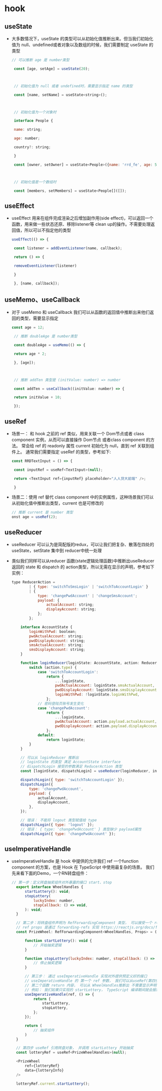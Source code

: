 # hook

## useState

  - 大多数情况下，useState 的类型可以从初始化值推断出来。但当我们初始化值为 null、undefined或者对象以及数组的时候，我们需要制定 useState 的类型

    ```javascript
    // 可以推断 age 是 number类型

     const [age, setAge] = useState(20);



     // 初始化值为 null 或者 undefined时，需要显示指定 name 的类型

     const [name, setName] = useState<string>();



     // 初始化值为一个对象时

     interface People {

     name: string;

     age: number;

     country?: string;

     }

     const [owner, setOwner] = useState<People>({name: 'rrd_fe', age: 5});



     // 初始化值是一个数组时

     const [members, setMembers] = useState<People[]([]);

    ```

## useEffect

  - useEffect 用来在组件完成渲染之后增加副作用(side effect)，可以返回一个函数，用来做一些状态还原、移除listener等 clean up的操作。不需要处理返回值，所以可以不指定他的类型

    ```javascript
    useEffect(() => {

     const listener = addEventListener(name, callback);

     return () => {

     removeEventListener(listener)

     }

     }, [name, callback]);

    ```

## useMemo、useCallback

  - 对于 useMemo 和 useCallback 我们可以从函数的返回值中推断出来他们返回的类型，需要显示指定

    ```javascript
    const age = 12;

     // 推断 doubleAge 是 number类型

     const doubleAge = useMemo(() => {

     return age * 2;

     }, [age]);



     // 推断 addTen 类型是 (initValue: number) => number

     const addTen = useCallback((initValue: number) => {

     return initValue + 10;

     });

    ```

## useRef

  - 场景一： 和 hook 之前的 ref 类似，用来关联一个 Dom节点或者 class component 实例，从而可以直接操作 Dom节点 或者class component 的方法。 常会给 ref 的 readonly 属性 current 初始化为 null，直到 ref 关联到组件上。 通常我们需要指定 useRef 的类型，参考如下:

    ```javascript
    const RRDTextInput = () => {

     const inputRef = useRef<TextInput>(null);

     return <TextInput ref={inputRef} placeholder="人人贷大前端" />;

     }

    ```

  - 场景二：使用 ref 替代 class component 中的实例属性，这种场景我们可以从初始化值中推断出类型，current 也是可修改的

    ```javascript
    // 推断 current 是 number 类型
    onst age = useRef(2);
    ```

## useReducer

  - useReducer 可以认为是简配版的redux，可以让我们把复杂、散落在四处的useState，setState 集中到 reducer中统一处理

  - 类似我们同样可以从reducer 函数(state逻辑处理函数)中推断出useReducer 返回的 state 和 dispatch 的 action类型，所以无需在显示的声明，参考如下实例：

    ```javascript
    type ReducerAction =
            | { type: 'switchToSmsLogin' | 'switchToAccountLogin' }
            | {
                type: 'changePwdAccount' | 'changeSmsAccount';
                payload: {
                    actualAccount: string;
                    displayAccount: string;
                };
            };

        interface AccountState {
            loginWithPwd: boolean;
            pwdActualAccount: string;
            pwdDisplayAccount: string;
            smsActualAccount: string;
            smsDisplayAccount: string;
        }

        function loginReducer(loginState: AccountState, action: ReducerAction): AccountState {
            switch (action.type) {
                case 'switchToAccountLogin':
                    return {
                        ...loginState,
                        pwdActualAccount: loginState.smsActualAccount,
                        pwdDisplayAccount: loginState.smsDisplayAccount,
                        loginWithPwd: !loginState.loginWithPwd,
                    };
                // 密码登陆页账号发生变化
                case 'changePwdAccount':
                    return {
                        ...loginState,
                        pwdActualAccount: action.payload.actualAccount,
                        pwdDisplayAccount: action.payload.displayAccount,
                    };
                default:
                    return loginState;
            }
        }

        // 可以从 loginReducer 推断出
        // loginState 的类型 满足 AccountState interface
        // dispatchLogin 接受的参数满足 ReducerAction 类型
        const [loginState, dispatchLogin] = useReducer(loginReducer, initialState);

        dispatchLogin({ type: 'switchToAccountLogin' });
        dispatchLogin({
            type: 'changePwdAccount',
            payload: {
                actualAccount,
                displayAccount,
            },
        });

        // 错误： 不能将 logout 类型赋值给 type
        dispatchLogin({ type: 'logout' });
        // 错误： { type: 'changePwdAccount' } 类型缺少 payload属性
        dispatchLogin({ type: 'changePwdAccount' });
    ```

## useImperativeHandle

  - useImperativeHandle 是 hook 中提供的允许我们 ref 一个function component 的方案，也是 Hook 在 TypeScript 中使用最复杂的场景。 我们先来看下面的Demo，一个RN转盘组件：

    ```javascript
    // 第一步：定义转盘抽奖组件对外暴露的接口 start、stop
      export interface WheelHandles {
          startLottery(): void;
          stopLottery(
              luckyIndex: number,
              stopCallback: () => void,
          ): void;
      }

      // 第二步：将转盘组件声明为 RefForwardingComponent 类型， 可以接受一个 ref props
      // ref props 是通过 forwarding-refs 实现 https://reactjs.org/docs/forwarding-refs.html
      const PrizeWheel: RefForwardingComponent<WheelHandles, Props> = (props, ref): => {

          function startLottery(): void {
              // 开始抽奖逻辑
          }

          function stopLottery(luckyIndex: number, stopCallback: () => void): void {
              // 停止抽奖逻辑
          }

          // 第三步： 通过 useImperativeHandle 实现对外提供预定义好的接口
          // useImperativeHandle 的 第一个 ref 参数， 我们可以从useRef(第四步会用到)推断出来
          // 第二个函数 return 内容， 可以从 WheelHandles推断出 不需要显示声明
          // 例如： 我们如果只实现的 startLottery， TypeScript 编译期间就会报错
          useImperativeHandle(ref, () => {
              return {
                  startLottery,
                  stopLottery,
              };
          });

          return (
              // 抽奖组件
          )
      }

      // 第四步 useRef 引用转盘对象， 并调用 startLottery 开始抽奖
      const lotteryRef = useRef<PrizeWheelHandles>(null);

      <PrizeWheel
          ref={lotteryRef}
          data={lotteryInfo}
      />

      lotteryRef.current.startLottery();
    ```
